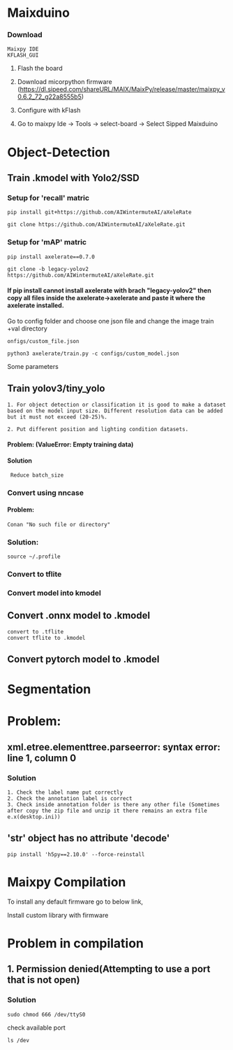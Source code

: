 # Maixduino

### Download  
    Maixpy IDE
    KFLASH_GUI



1. Flash the board

2. Download micorpython firmware (https://dl.sipeed.com/shareURL/MAIX/MaixPy/release/master/maixpy_v0.6.2_72_g22a8555b5)

3. Configure with kFlash

4. Go to maixpy Ide -> Tools -> select-board -> Select Sipped Maixduino


# Object-Detection

## Train .kmodel with Yolo2/SSD

### Setup for 'recall' matric

    pip install git+https://github.com/AIWintermuteAI/aXeleRate

    git clone https://github.com/AIWintermuteAI/aXeleRate.git


### Setup for 'mAP' matric

    pip install axelerate==0.7.0
    
    git clone -b legacy-yolov2 https://github.com/AIWintermuteAI/aXeleRate.git
    
 
#### If pip install cannot install axelerate with brach "legacy-yolov2" then copy all files inside the axelerate->axelerate and paste it where the axelerate installed.


Go to config folder and choose one json file and change the image train +val directory

    onfigs/custom_file.json
    
    python3 axelerate/train.py -c configs/custom_model.json
    
    
Some parameters

    

## Train yolov3/tiny_yolo

    1. For object detection or classification it is good to make a dataset based on the model input size. Different resolution data can be added but it must not exceed (20-25)%.

    2. Put different position and lighting condition datasets.



#### Problem: (ValueError: Empty training data)

#### Solution
    
     Reduce batch_size


### Convert using nncase

#### Problem:

    Conan "No such file or directory"
    
    
### Solution:

    source ~/.profile


### Convert to tflite

### Convert model into kmodel

## Convert .onnx model to .kmodel

    convert to .tflite
    convert tflite to .kmodel


## Convert pytorch model to .kmodel

# Segmentation

# Problem:

## xml.etree.elementtree.parseerror: syntax error: line 1, column 0

### Solution

    1. Check the label name put correctly
    2. Check the annotation label is correct
    3. Check inside annotation folder is there any other file (Sometimes after copy the zip file and unzip it there remains an extra file e.x(desktop.ini))
    

## 'str' object has no attribute 'decode'

    pip install 'h5py==2.10.0' --force-reinstall



# Maixpy Compilation

To install any default firmware go to below link,

Install custom library with firmware

# Problem in compilation

## 1. Permission denied(Attempting to use a port that is not open)

### Solution

    sudo chmod 666 /dev/ttyS0

check available port 
    
    ls /dev
